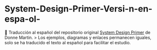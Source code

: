 # System-Design-Primer-Versi-n-en-espa-ol-
📘 Traducción al español del repositorio original [System Design Primer](https://github.com/donnemartin/system-design-primer) de Donne Martin. > Los ejemplos, diagramas y enlaces permanecen iguales, solo se ha traducido el texto al español para facilitar el estudio.
